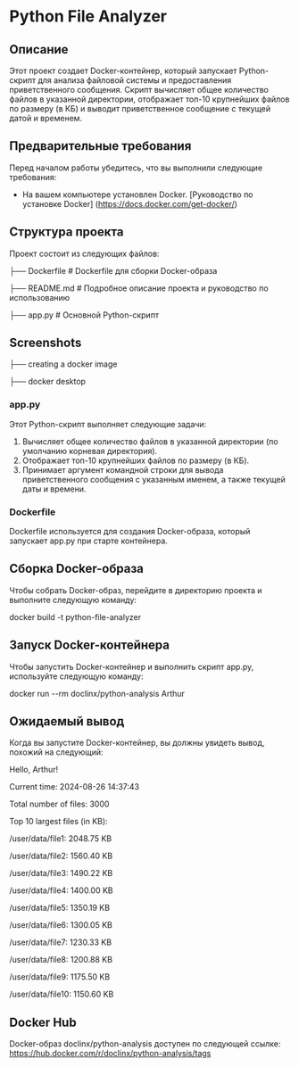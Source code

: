 # Python File Analyzer

## Описание

Этот проект создает Docker-контейнер, который запускает Python-скрипт для анализа файловой системы и предоставления приветственного сообщения. Скрипт вычисляет общее количество файлов в указанной директории, отображает топ-10 крупнейших файлов по размеру (в КБ) и выводит приветственное сообщение с текущей датой и временем.

## Предварительные требования

Перед началом работы убедитесь, что вы выполнили следующие требования:
- На вашем компьютере установлен Docker. [Руководство по установке Docker] (https://docs.docker.com/get-docker/)

## Структура проекта

Проект состоит из следующих файлов:

├── Dockerfile # Dockerfile для сборки Docker-образа

├── README.md # Подробное описание проекта и руководство по использованию

├── app.py # Основной Python-скрипт

## Screenshots

├── creating a docker image

├── docker desktop

### app.py

Этот Python-скрипт выполняет следующие задачи:
1. Вычисляет общее количество файлов в указанной директории (по умолчанию корневая директория).
2. Отображает топ-10 крупнейших файлов по размеру (в КБ).
3. Принимает аргумент командной строки для вывода приветственного сообщения с указанным именем, а также текущей даты и времени.

### Dockerfile

Dockerfile используется для создания Docker-образа, который запускает app.py при старте контейнера.

## Сборка Docker-образа

Чтобы собрать Docker-образ, перейдите в директорию проекта и выполните следующую команду:

docker build -t python-file-analyzer

## Запуск Docker-контейнера

Чтобы запустить Docker-контейнер и выполнить скрипт app.py, используйте следующую команду:

docker run --rm doclinx/python-analysis Arthur

## Ожидаемый вывод

Когда вы запустите Docker-контейнер, вы должны увидеть вывод, похожий на следующий:

Hello, Arthur!

Current time: 2024-08-26 14:37:43

Total number of files: 3000

Top 10 largest files (in KB):

/user/data/file1: 2048.75 KB

/user/data/file2: 1560.40 KB

/user/data/file3: 1490.22 KB

/user/data/file4: 1400.00 KB

/user/data/file5: 1350.19 KB

/user/data/file6: 1300.05 KB

/user/data/file7: 1230.33 KB

/user/data/file8: 1200.88 KB

/user/data/file9: 1175.50 KB

/user/data/file10: 1150.60 KB

## Docker Hub

Docker-образ doclinx/python-analysis доступен по следующей ссылке: https://hub.docker.com/r/doclinx/python-analysis/tags
